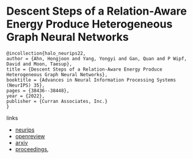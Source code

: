 # Descent Steps of a Relation-Aware Energy Produce Heterogeneous Graph Neural Networks

```
@incollection{halo_neurips22,
author = {Ahn, Hongjoon and Yang, Yongyi and Gan, Quan and P Wipf, David and Moon, Taesup},
title = {Descent Steps of a Relation-Aware Energy Produce Heterogeneous Graph Neural Networks},
booktitle = {Advances in Neural Information Processing Systems (NeurIPS) 35},
pages = {38436--38448},
year = {2022},
publisher = {Curran Associates, Inc.}
}
```

links
- [neurips](https://nips.cc/Conferences/2022/Schedule?showEvent=54285)
- [openreview](https://openreview.net/forum?id=hgNxCMKARgt)
- [arxiv](https://arxiv.org/abs/2206.11081)
- [proceedings](https://papers.nips.cc//paper_files/paper/2022/hash/facaa170287a034cf99cf0489a7f8430-Abstract-Conference.html),
